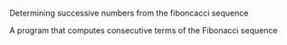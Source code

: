 
Determining successive numbers from the fiboncacci sequence

A program that computes consecutive terms of the Fibonacci sequence